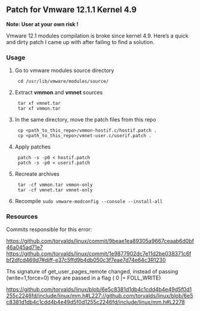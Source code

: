 ## Patch for Vmware 12.1.1 Kernel 4.9

**Note: User at your own risk !**

Vmware 12.1 modules compilation is broke since kernel 4.9.
Here’s a quick and dirty patch I came up with after failing to find a solution.


### Usage

1. Go to vmware modules source directory 

        cd /usr/lib/vmware/modules/source/

2. Extract **vmmon** and **vmnet** sources

        tar xf vmnet.tar
        tar xf vmmon.tar
        
3. In the same directory, move the patch files from this repo

        cp <path_to_this_repo>/vmmon-hostif.c/hostif.patch .
        cp <path_to_this_repo>/vmnet-user.c/userif.patch .
        
4. Apply patches

        patch -s -p0 < hostif.patch
        patch -s -p0 < userif.patch
        
5. Recreate archives

        tar -cf vmmon.tar vmmon-only
        tar -cf vmnet.tar vmnet-only
        
5. Recompile `sudo vmware-modconfig --console --install-all`


### Resources
Commits responsible for this error:

https://github.com/torvalds/linux/commit/9beae1ea89305a9667ceaab6d0bf46a045ad71e7
https://github.com/torvalds/linux/commit/1e9877902dc7e11d2be038371c6fbf2dfcd469d7#diff-e37c5ffd9b4db050c3f7eae7d74e64c3R1230

Ths signature of get_user_pages_remote changed, instead of passing (write=1,force=0) they are passed in a flag ( 0 |= FOLL_WRITE) 

https://github.com/torvalds/linux/blob/6e5c8381d1db4c1cdd4b4e49d5f0d1255c2246fd/include/linux/mm.h#L227://github.com/torvalds/linux/blob/6e5c8381d1db4c1cdd4b4e49d5f0d1255c2246fd/include/linux/mm.h#L2278


